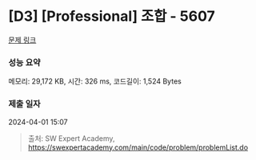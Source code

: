 # [D3] [Professional] 조합 - 5607 

[문제 링크](https://swexpertacademy.com/main/code/problem/problemDetail.do?contestProbId=AWXGKdbqczEDFAUo) 

### 성능 요약

메모리: 29,172 KB, 시간: 326 ms, 코드길이: 1,524 Bytes

### 제출 일자

2024-04-01 15:07



> 출처: SW Expert Academy, https://swexpertacademy.com/main/code/problem/problemList.do